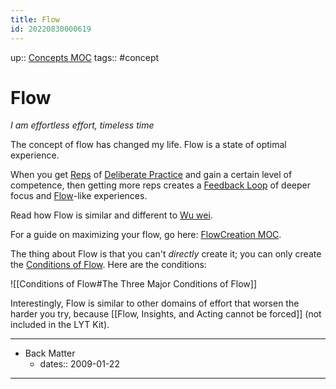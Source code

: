 ```yaml
---
title: Flow
id: 20220830000619
---
```

up:: [Concepts MOC]([[20220923162736]])
tags:: #concept

# Flow
*I am effortless effort, timeless time*

The concept of flow has changed my life. Flow is a state of optimal experience.

When you get [Reps]([[20220829214150]]) of [Deliberate Practice]([[20220829194915]]) and gain a certain level of competence, then getting more reps creates a [Feedback Loop]([[20220617184836]]) of deeper focus and [Flow]([[20220830000619]])-like experiences.

Read how Flow is similar and different to [Wu wei]([[20220506055539]]). 

For a guide on maximizing your flow, go here: [FlowCreation MOC]([[20220825014354]]).

The thing about Flow is that you can't *directly* create it; you can only create the [Conditions of Flow]([[20220829222129]]). Here are the conditions:

![[Conditions of Flow#The Three Major Conditions of Flow]]

Interestingly, Flow is similar to other domains of effort that worsen the harder you try, because [[Flow, Insights, and Acting cannot be forced]] (not included in the LYT Kit).

---

- Back Matter
	- dates:: 2009-01-22

---